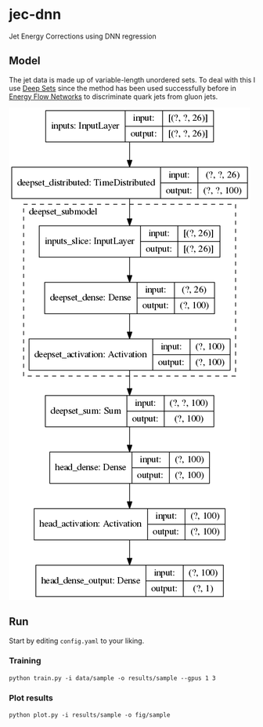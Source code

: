 # jec-dnn
Jet Energy Corrections using DNN regression

## Model

The jet data is made up of variable-length unordered sets. To deal with this I use [Deep Sets](http://arxiv.org/abs/1703.06114) since the method has been used successfully before in [Energy Flow Networks](http://arxiv.org/abs/1810.05165) to discriminate quark jets from gluon jets.

![](plots/model.png)

## Run

Start by editing `config.yaml` to your liking.

### Training

```
python train.py -i data/sample -o results/sample --gpus 1 3
```

### Plot results

```
python plot.py -i results/sample -o fig/sample
```
